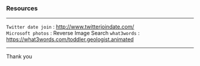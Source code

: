 ### Resources 

---

`Twitter date join` : http://www.twitterjoindate.com/  
`Microsoft photos` : Reverse Image Search
`what3words` : https://what3words.com/toddler.geologist.animated









---
Thank you
